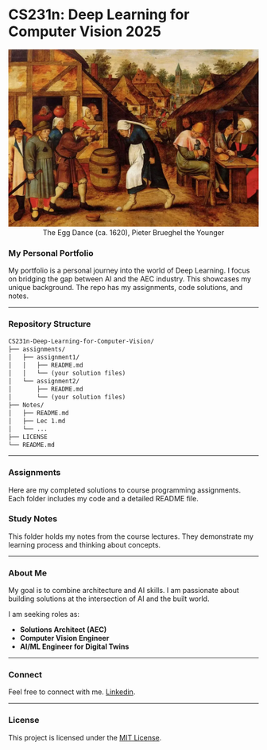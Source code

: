 # **CS231n: Deep Learning for Computer Vision 2025**

<p align="center">
  <img src="images/the-egg-dance.jpg" alt="The Egg Dance by Pieter Brueghel the Younger" width="800"/>
  <br/>
  The Egg Dance (ca. 1620), Pieter Brueghel the Younger
</p>


### **My Personal Portfolio**

My portfolio is a personal journey into the world of Deep Learning. I focus on bridging the gap between AI and the AEC industry. This showcases my unique background. The repo has my assignments, code solutions, and notes.

-----

### **Repository Structure**

```
CS231n-Deep-Learning-for-Computer-Vision/
├── assignments/
│   ├── assignment1/
│   │   ├── README.md
│   │   └── (your solution files)
│   └── assignment2/
│       ├── README.md
│       └── (your solution files)
├── Notes/
│   ├── README.md
│   ├── Lec 1.md
│   └── ...
├── LICENSE
└── README.md
```

-----

### **Assignments**

Here are my completed solutions to course programming assignments. Each folder includes my code and a detailed README file.

### **Study Notes**

This folder holds my notes from the course lectures. They demonstrate my learning process and thinking about concepts.

-----

### **About Me**

My goal is to combine architecture and AI skills. I am passionate about building solutions at the intersection of AI and the built world.

I am seeking roles as:

  * **Solutions Architect (AEC)**
  * **Computer Vision Engineer**
  * **AI/ML Engineer for Digital Twins**

-----

### **Connect**

Feel free to connect with me.
[Linkedin](https://www.linkedin.com/in/eyal-ivri/).

-----

### **License**

This project is licensed under the [MIT License](https://www.google.com/search?q=LICENSE).
